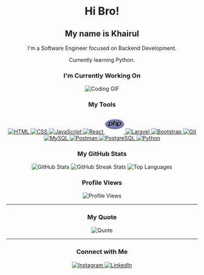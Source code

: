<h1 align="center">
  Hi Bro!
</h1>

<h2 align="center">
  My name is Khairul
</h2>

<p align="center">
  I'm a Software Engineer focused on Backend Development.
</p>

<p align="center">
  Currently learning Python.
</p>

<h3 align="center">I'm Currently Working On</h3>

<p align="center">
  <img src="https://i.giphy.com/media/v1.Y2lkPTc5MGI3NjExeGFwdnVid29mYWh4Y3AyNnQzM3prcmwzdnRlZmZuNzNoc3p3M3E4OCZlcD12MV9pbnRlcm5hbF9naWZfYnlfaWQmY3Q9Zw/paKhPtCfM7RDQyRyGf/giphy.gif" alt="Coding GIF" width="100">  
</p>

<h3 align="center">My Tools</h3>

<p align="center">
  <a href="https://developer.mozilla.org/en-US/docs/Web/HTML" target="_blank">
    <img src="https://upload.wikimedia.org/wikipedia/commons/6/61/HTML5_logo_and_wordmark.svg" alt="HTML" width="50" height="50">
  </a>
  <a href="https://developer.mozilla.org/en-US/docs/Web/CSS" target="_blank">
    <img src="https://upload.wikimedia.org/wikipedia/commons/d/d5/CSS3_logo_and_wordmark.svg" alt="CSS" width="50" height="50">
  </a>
  <a href="https://developer.mozilla.org/en-US/docs/Web/JavaScript" target="_blank">
    <img src="https://upload.wikimedia.org/wikipedia/commons/6/6a/JavaScript-logo.png" alt="JavaScript" width="50" height="50">
  </a>
  <a href="https://reactjs.org/" target="_blank">
    <img src="https://upload.wikimedia.org/wikipedia/commons/a/a7/React-icon.svg" alt="React" width="50" height="50">
  </a>
  <a href="https://www.php.net" target="_blank" rel="noreferrer">
    <img src="https://raw.githubusercontent.com/devicons/devicon/master/icons/php/php-original.svg" alt="PHP" width="50" height="50">
  </a>
  <a href="https://laravel.com/" target="_blank">
    <img src="https://upload.wikimedia.org/wikipedia/commons/9/9a/Laravel.svg" alt="Laravel" width="50" height="50">
  </a>
  <a href="https://getbootstrap.com/" target="_blank">
    <img src="https://upload.wikimedia.org/wikipedia/commons/b/b2/Bootstrap_logo.svg" alt="Bootstrap" width="50" height="50">
  </a>
  <a href="https://git-scm.com/" target="_blank">
    <img src="https://upload.wikimedia.org/wikipedia/commons/e/e0/Git-logo.svg" alt="Git" width="50" height="50">
  </a>
  <a href="https://www.mysql.com/" target="_blank">
    <img src="https://upload.wikimedia.org/wikipedia/en/d/dd/MySQL_logo.svg" alt="MySQL" width="50" height="50">
  </a>
  <a href="https://www.postman.com/" target="_blank">
    <img src="https://www.vectorlogo.zone/logos/getpostman/getpostman-icon.svg" alt="Postman" width="50" height="50">
  </a>
  <a href="https://www.postgresql.org/" target="_blank">
    <img src="https://upload.wikimedia.org/wikipedia/commons/2/29/Postgresql_elephant.svg" alt="PostgreSQL" width="50" height="50">
  </a>
  <a href="https://www.python.org/" target="_blank">
    <img src="https://upload.wikimedia.org/wikipedia/commons/c/c3/Python-logo-notext.svg" alt="Python" width="50" height="50">
  </a>
</p>

<h3 align="center">My GitHub Stats</h3>

<p align="center">
  <img src="https://github-readme-stats.vercel.app/api?username=khairull7&show_icons=true&theme=github_dark&hide_border=true&count_private=true" alt="GitHub Stats">
  <img src="https://github-readme-streak-stats.herokuapp.com/?user=khairull7&theme=github_dark&hide_border=true" alt="GitHub Streak Stats">
  <img src="https://github-readme-stats.vercel.app/api/top-langs/?username=khairull7&layout=compact&theme=github_dark&hide_border=true" alt="Top Languages">
</p>

<h3 align="center">Profile Views</h3>

<p align="center">
  <img src="https://profile-counter.glitch.me/khairull7/count.svg" alt="Profile Views">
</p>


---

<h3 align="center">My Quote</h3>

<p align="center">
  <img src="https://img.shields.io/badge/-The%20only%20way%20to%20do%20great%20work%20is%20to%20love%20what%20you%20do.-blueviolet?style=for-the-badge&logo=react&logoColor=white&color=000000" alt="Quote">
</p>

---

<h3 align="center">Connect with Me</h3>

<p align="center">
  <a href="https://www.instagram.com/khaaaairl_/" target="_blank">
    <img src="https://upload.wikimedia.org/wikipedia/commons/a/a5/Instagram_icon.png" alt="Instagram" width="40" height="40">
  </a>
  <a href="https://www.linkedin.com/in//" target="_blank">
    <img src="https://upload.wikimedia.org/wikipedia/commons/c/ca/LinkedIn_logo_initials.png" alt="LinkedIn" width="40" height="40">
  </a>
</p>
